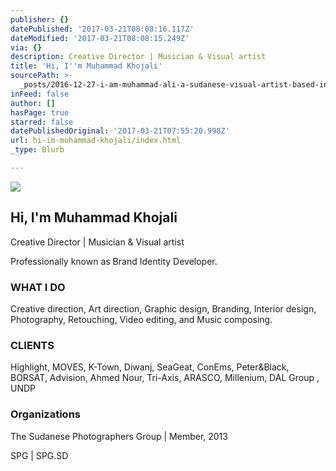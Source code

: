 ```yaml
---
publisher: {}
datePublished: '2017-03-21T08:08:16.117Z'
dateModified: '2017-03-21T08:08:15.249Z'
via: {}
description: Creative Director | Musician & Visual artist
title: 'Hi, ​I''m Muhammad Khojali'
sourcePath: >-
  _posts/2016-12-27-i-am-muhammad-ali-a-sudanese-visual-artist-based-in-riyadh.md
inFeed: false
author: []
hasPage: true
starred: false
datePublishedOriginal: '2017-03-21T07:55:20.998Z'
url: hi-im-muhammad-khojali/index.html
_type: Blurb

---
```

![](https://the-grid-user-content.s3-us-west-2.amazonaws.com/4adedf93-6dee-4661-8f5e-fe27e779b7ae.jpg)

## **Hi, ​I'm Muhammad Khojali**

Creative Director | Musician & Visual artist

Professionally known as Brand Identity Developer.

### ​**WHAT I DO**

Creative direction, Art direction, Graphic design, Branding, Interior design, Photography, Retouching, Video editing, and Music composing.

### **CLIENTS**​

Highlight, MOVES, K-Town, Diwanj, SeaGeat, ConEms, Peter&Black, BORSAT, Advision, Ahmed Nour, Tri-Axis, ARASCO, Millenium, DAL Group , UNDP

### **Organizations**

The Sudanese Photographers Group | Member, 2013

SPG | SPG.SD

​